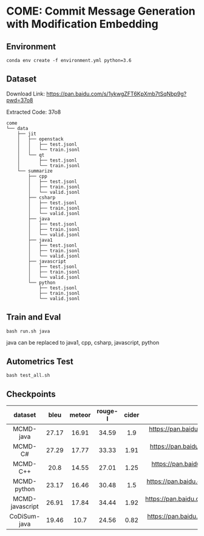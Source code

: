 # COME: Commit Message Generation with Modification Embedding

## Environment
```
conda env create -f environment.yml python=3.6
```

## Dataset
Download Link: https://pan.baidu.com/s/1ykwgZFT6KpXmb7tSqNbp9g?pwd=37o8

Extracted Code: 37o8
```
come
└── data
    ├── jit
    │   ├── openstack
    │   │   ├── test.jsonl
    │   │   └── train.jsonl
    │   └── qt
    │       ├── test.jsonl
    │       └── train.jsonl
    └── summarize
        ├── cpp
        │   ├── test.jsonl
        │   ├── train.jsonl
        │   └── valid.jsonl
        ├── csharp
        │   ├── test.jsonl
        │   ├── train.jsonl
        │   └── valid.jsonl
        ├── java
        │   ├── test.jsonl
        │   ├── train.jsonl
        │   └── valid.jsonl
        ├── java1
        │   ├── test.jsonl
        │   ├── train.jsonl
        │   └── valid.jsonl
        ├── javascript
        │   ├── test.jsonl
        │   ├── train.jsonl
        │   └── valid.jsonl
        └── python
            ├── test.jsonl
            ├── train.jsonl
            └── valid.jsonl
```

## Train and Eval
```
bash run.sh java
```
java can be replaced to java1, cpp, csharp, javascript, python

## Autometrics Test
```
bash test_all.sh
```

## Checkpoints


|dataset|bleu|meteor|rouge-l|cider|link|
| :------: | :------: | :------: |:------:|:------:|:------:|
| MCMD-java | 27.17 | 16.91 |34.59|1.9|https://pan.baidu.com/s/1IjSzW03fvB2Eo9xt7saU5Q?pwd=flcv|
| MCMD-C# | 27.29 | 17.77 |33.33|1.91|https://pan.baidu.com/s/1-pCw8-0ryRITlX6fO_l3bg?pwd=da8l |
| MCMD-C++ | 20.8 | 14.55 |27.01|1.25|https://pan.baidu.com/s/1HfIo3_WszbllfsVNKIRJxw?pwd=ab9i |
| MCMD-python | 23.17 | 16.46 |30.48|1.5|https://pan.baidu.com/s/1-LmdyAldpIcDM0KO02gSLA?pwd=3eq2 |
| MCMD-javascript | 26.91 | 17.84 |34.44|1.92|https://pan.baidu.com/s/1nkJQ7P6s1OHa6qzK1TG77g?pwd=r2pg |
| CoDiSum-java | 19.46 | 10.7 |24.56| 0.82|https://pan.baidu.com/s/1GU_ccBFLsQt9L3-F53ddcQ?pwd=lkab |